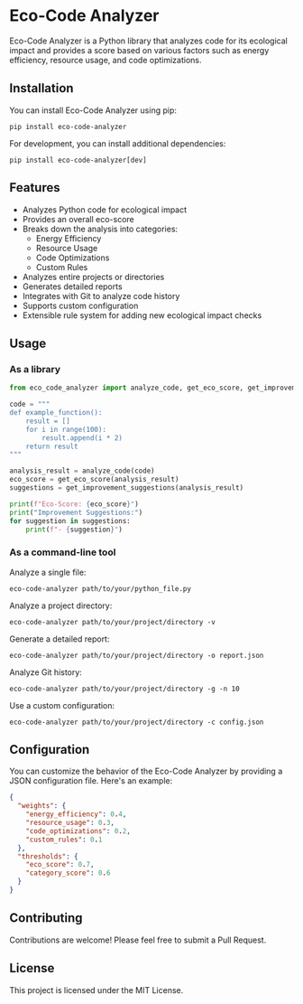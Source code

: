 # Eco-Code Analyzer

Eco-Code Analyzer is a Python library that analyzes code for its ecological impact and provides a score based on various factors such as energy efficiency, resource usage, and code optimizations.

## Installation

You can install Eco-Code Analyzer using pip:

```
pip install eco-code-analyzer
```

For development, you can install additional dependencies:

```
pip install eco-code-analyzer[dev]
```

## Features

- Analyzes Python code for ecological impact
- Provides an overall eco-score
- Breaks down the analysis into categories:
  - Energy Efficiency
  - Resource Usage
  - Code Optimizations
  - Custom Rules
- Analyzes entire projects or directories
- Generates detailed reports
- Integrates with Git to analyze code history
- Supports custom configuration
- Extensible rule system for adding new ecological impact checks

## Usage

### As a library

```python
from eco_code_analyzer import analyze_code, get_eco_score, get_improvement_suggestions

code = """
def example_function():
    result = []
    for i in range(100):
        result.append(i * 2)
    return result
"""

analysis_result = analyze_code(code)
eco_score = get_eco_score(analysis_result)
suggestions = get_improvement_suggestions(analysis_result)

print(f"Eco-Score: {eco_score}")
print("Improvement Suggestions:")
for suggestion in suggestions:
    print(f"- {suggestion}")
```

### As a command-line tool

Analyze a single file:

```
eco-code-analyzer path/to/your/python_file.py
```

Analyze a project directory:

```
eco-code-analyzer path/to/your/project/directory -v
```

Generate a detailed report:

```
eco-code-analyzer path/to/your/project/directory -o report.json
```

Analyze Git history:

```
eco-code-analyzer path/to/your/project/directory -g -n 10
```

Use a custom configuration:

```
eco-code-analyzer path/to/your/project/directory -c config.json
```

## Configuration

You can customize the behavior of the Eco-Code Analyzer by providing a JSON configuration file. Here's an example:

```json
{
  "weights": {
    "energy_efficiency": 0.4,
    "resource_usage": 0.3,
    "code_optimizations": 0.2,
    "custom_rules": 0.1
  },
  "thresholds": {
    "eco_score": 0.7,
    "category_score": 0.6
  }
}
```

## Contributing

Contributions are welcome! Please feel free to submit a Pull Request.

## License

This project is licensed under the MIT License.